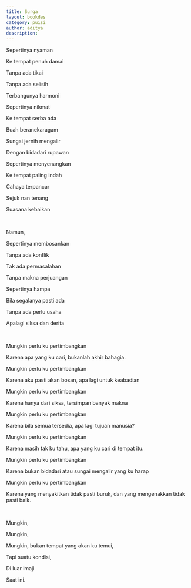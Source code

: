 ```yaml
---
title: Surga
layout: bookdes
category: puisi
author: aditya
description: 
---
```


Sepertinya nyaman

Ke tempat penuh damai

Tanpa ada tikai

Tanpa ada selisih

Terbangunya harmoni

Sepertinya nikmat

Ke tempat serba ada

Buah beranekaragam

Sungai jernih mengalir

Dengan bidadari rupawan

Sepertinya menyenangkan

Ke tempat paling indah

Cahaya terpancar

Sejuk nan tenang

Suasana kebaikan

<br>

Namun,

Sepertinya membosankan

Tanpa ada konflik

Tak ada permasalahan

Tanpa makna perjuangan

Sepertinya hampa

Bila segalanya pasti ada

Tanpa ada perlu usaha

Apalagi siksa dan derita

<br>

Mungkin perlu ku pertimbangkan

Karena apa yang ku cari, bukanlah akhir bahagia.

Mungkin perlu ku pertimbangkan

Karena aku pasti akan bosan, apa lagi untuk keabadian

Mungkin perlu ku pertimbangkan

Karena hanya dari siksa, tersimpan banyak makna

Mungkin perlu ku pertimbangkan

Karena bila semua tersedia, apa lagi tujuan manusia?

Mungkin perlu ku pertimbangkan

Karena masih tak ku tahu, apa yang ku cari di tempat itu.

Mungkin perlu ku pertimbangkan

Karena bukan bidadari atau sungai mengalir yang ku harap

Mungkin perlu ku pertimbangkan

Karena yang menyakitkan tidak pasti buruk, dan yang mengenakkan tidak pasti baik.

<br>

Mungkin,

Mungkin,

Mungkin, bukan tempat yang akan ku temui,

Tapi suatu kondisi,

Di luar imaji

Saat ini.
